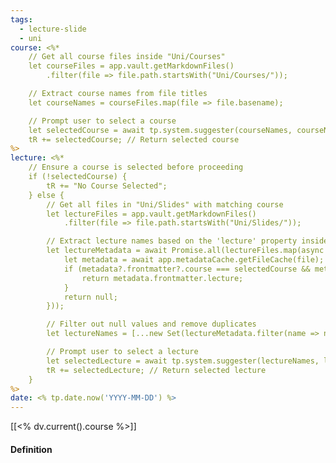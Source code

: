 ```yaml
---
tags:
  - lecture-slide
  - uni
course: <%*
    // Get all course files inside "Uni/Courses"
    let courseFiles = app.vault.getMarkdownFiles()
        .filter(file => file.path.startsWith("Uni/Courses/"));

    // Extract course names from file titles
    let courseNames = courseFiles.map(file => file.basename);

    // Prompt user to select a course
    let selectedCourse = await tp.system.suggester(courseNames, courseNames);
    tR += selectedCourse; // Return selected course
%>
lecture: <%*
    // Ensure a course is selected before proceeding
    if (!selectedCourse) {
        tR += "No Course Selected"; 
    } else {
        // Get all files in "Uni/Slides" with matching course
        let lectureFiles = app.vault.getMarkdownFiles()
            .filter(file => file.path.startsWith("Uni/Slides/"));

        // Extract lecture names based on the 'lecture' property inside the files
        let lectureMetadata = await Promise.all(lectureFiles.map(async (file) => {
            let metadata = await app.metadataCache.getFileCache(file);
            if (metadata?.frontmatter?.course === selectedCourse && metadata?.frontmatter?.lecture) {
                return metadata.frontmatter.lecture;
            }
            return null;
        }));

        // Filter out null values and remove duplicates
        let lectureNames = [...new Set(lectureMetadata.filter(name => name))];

        // Prompt user to select a lecture
        let selectedLecture = await tp.system.suggester(lectureNames, lectureNames);
        tR += selectedLecture; // Return selected lecture
    }
%>
date: <% tp.date.now('YYYY-MM-DD') %>
---
```

[[<% dv.current().course %>]]

#### Definition
